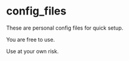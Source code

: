 # config_files

These are personal config files for quick setup.

You are free to use.

Use at your own risk.
